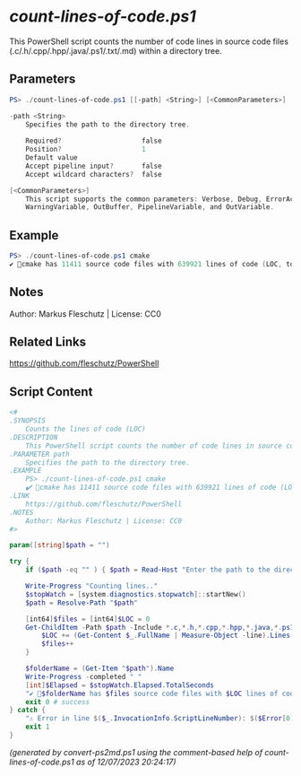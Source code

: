 *count-lines-of-code.ps1*
================

This PowerShell script counts the number of code lines in source code files (.c/.h/.cpp/.hpp/.java/.ps1/.txt/.md) within a directory tree.

Parameters
----------
```powershell
PS> ./count-lines-of-code.ps1 [[-path] <String>] [<CommonParameters>]

-path <String>
    Specifies the path to the directory tree.
    
    Required?                    false
    Position?                    1
    Default value                
    Accept pipeline input?       false
    Accept wildcard characters?  false

[<CommonParameters>]
    This script supports the common parameters: Verbose, Debug, ErrorAction, ErrorVariable, WarningAction, 
    WarningVariable, OutBuffer, PipelineVariable, and OutVariable.
```

Example
-------
```powershell
PS> ./count-lines-of-code.ps1 cmake
✔️ 📂cmake has 11411 source code files with 639921 lines of code (LOC, took 34 sec)

```

Notes
-----
Author: Markus Fleschutz | License: CC0

Related Links
-------------
https://github.com/fleschutz/PowerShell

Script Content
--------------
```powershell
<#
.SYNOPSIS
	Counts the lines of code (LOC)
.DESCRIPTION
	This PowerShell script counts the number of code lines in source code files (.c/.h/.cpp/.hpp/.java/.ps1/.txt/.md) within a directory tree.
.PARAMETER path
	Specifies the path to the directory tree.
.EXAMPLE
	PS> ./count-lines-of-code.ps1 cmake
	✔️ 📂cmake has 11411 source code files with 639921 lines of code (LOC, took 34 sec)
.LINK
	https://github.com/fleschutz/PowerShell
.NOTES
	Author: Markus Fleschutz | License: CC0
#>

param([string]$path = "")

try {
	if ($path -eq "" ) { $path = Read-Host "Enter the path to the directory tree" }

	Write-Progress "Counting lines.."
	$stopWatch = [system.diagnostics.stopwatch]::startNew()
	$path = Resolve-Path "$path"

	[int64]$files = [int64]$LOC = 0
	Get-ChildItem -Path $path -Include *.c,*.h,*.cpp,*.hpp,*.java,*.ps1,*.txt,*.md -Recurse | ForEach-Object {
		$LOC += (Get-Content $_.FullName | Measure-Object -line).Lines
		$files++
	}

	$folderName = (Get-Item "$path").Name
	Write-Progress -completed " "
	[int]$Elapsed = $stopWatch.Elapsed.TotalSeconds
	"✔️ 📂$folderName has $files source code files with $LOC lines of code (LOC, took $Elapsed sec)" 
	exit 0 # success
} catch {
	"⚠️ Error in line $($_.InvocationInfo.ScriptLineNumber): $($Error[0])"
	exit 1
}
```

*(generated by convert-ps2md.ps1 using the comment-based help of count-lines-of-code.ps1 as of 12/07/2023 20:24:17)*
